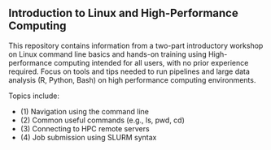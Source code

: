 ## Introduction to Linux and High-Performance Computing

This repository contains information from a two-part introductory workshop on Linux command line basics and hands-on training using High-performance computing intended for all users, with no prior experience required. Focus on tools and tips needed to run pipelines and large data analysis (R, Python, Bash) on high performance computing environments.

Topics include:

- (1) Navigation using the command line
- (2) Common useful commands (e.g., ls, pwd, cd)
- (3) Connecting to HPC remote servers
- (4) Job submission using SLURM syntax

